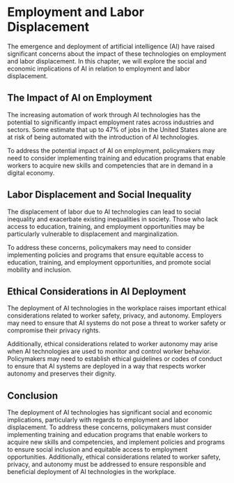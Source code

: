 Employment and Labor Displacement
====================================================================================

The emergence and deployment of artificial intelligence (AI) have raised significant concerns about the impact of these technologies on employment and labor displacement. In this chapter, we will explore the social and economic implications of AI in relation to employment and labor displacement.

The Impact of AI on Employment
------------------------------

The increasing automation of work through AI technologies has the potential to significantly impact employment rates across industries and sectors. Some estimate that up to 47% of jobs in the United States alone are at risk of being automated with the introduction of AI technologies.

To address the potential impact of AI on employment, policymakers may need to consider implementing training and education programs that enable workers to acquire new skills and competencies that are in demand in a digital economy.

Labor Displacement and Social Inequality
----------------------------------------

The displacement of labor due to AI technologies can lead to social inequality and exacerbate existing inequalities in society. Those who lack access to education, training, and employment opportunities may be particularly vulnerable to displacement and marginalization.

To address these concerns, policymakers may need to consider implementing policies and programs that ensure equitable access to education, training, and employment opportunities, and promote social mobility and inclusion.

Ethical Considerations in AI Deployment
---------------------------------------

The deployment of AI technologies in the workplace raises important ethical considerations related to worker safety, privacy, and autonomy. Employers may need to ensure that AI systems do not pose a threat to worker safety or compromise their privacy rights.

Additionally, ethical considerations related to worker autonomy may arise when AI technologies are used to monitor and control worker behavior. Policymakers may need to establish ethical guidelines or codes of conduct to ensure that AI systems are deployed in a way that respects worker autonomy and preserves their dignity.

Conclusion
----------

The deployment of AI technologies has significant social and economic implications, particularly with regards to employment and labor displacement. To address these concerns, policymakers must consider implementing training and education programs that enable workers to acquire new skills and competencies, and implement policies and programs to ensure social inclusion and equitable access to employment opportunities. Additionally, ethical considerations related to worker safety, privacy, and autonomy must be addressed to ensure responsible and beneficial deployment of AI technologies in the workplace.
